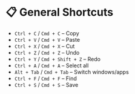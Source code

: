 # 📋 General Shortcuts

- `Ctrl + C` / `Cmd + C` – Copy  
- `Ctrl + V` / `Cmd + V` – Paste  
- `Ctrl + X` / `Cmd + X` – Cut  
- `Ctrl + Z` / `Cmd + Z` – Undo  
- `Ctrl + Y` / `Cmd + Shift + Z` – Redo  
- `Ctrl + A` / `Cmd + A` – Select all  
- `Alt + Tab` / `Cmd + Tab` – Switch windows/apps  
- `Ctrl + F` / `Cmd + F` – Find  
- `Ctrl + S` / `Cmd + S` – Save
